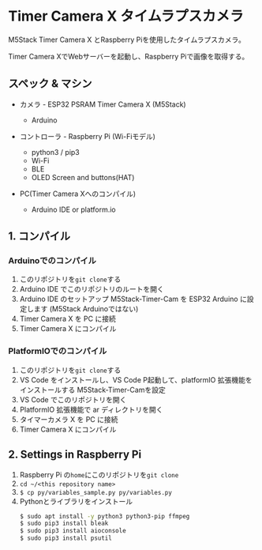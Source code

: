 # Timer Camera X タイムラプスカメラ

M5Stack Timer Camera X とRaspberry Piを使用したタイムラプスカメラ。

Timer Camera XでWebサーバーを起動し、Raspberry Piで画像を取得する。

## スペック & マシン

* カメラ - ESP32 PSRAM Timer Camera X (M5Stack)
    * Arduino

* コントローラ - Raspberry Pi (Wi-Fiモデル)
    * python3 / pip3
    * Wi-Fi
    * BLE
    * OLED Screen and buttons(HAT)

* PC(Timer Camera Xへのコンパイル)
    * Arduino IDE or platform.io

## 1. コンパイル

### Arduinoでのコンパイル

1. このリポジトリを`git clone`する
2. Arduino IDE でこのリポジトリのルートを開く
3. Arduino IDE のセットアップ
     M5Stack-Timer-Cam を ESP32 Arduino に設定します (M5Stack Arduinoではない)
4. Timer Camera X を PC に接続
5. Timer Camera X にコンパイル

### PlatformIOでのコンパイル

1. このリポジトリを`git clone`する
2. VS Code をインストールし、VS Code P起動して、platformIO 拡張機能をインストールする
    M5Stack-Timer-Camを設定
3. VS Code でこのリポジトリを開く
4. PlatformIO 拡張機能で ar ディレクトリを開く
5. タイマーカメラ X を PC に接続
6. Timer Camera X にコンパイル


## 2. Settings in Raspberry Pi

1. Raspberry Pi の`home`にこのリポジトリを`git clone`
2. `cd ~/<this repository name>`
3. `$ cp py/variables_sample.py py/variables.py`
4. Pythonとライブラリをインストール
    ```bash
    $ sudo apt install -y python3 python3-pip ffmpeg
    $ sudo pip3 install bleak
    $ sudo pip3 install aioconsole
    $ sudo pip3 install psutil
    ```

